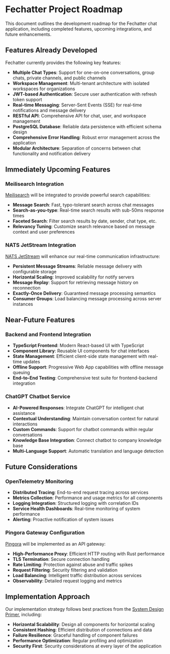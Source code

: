 # Fechatter Project Roadmap

This document outlines the development roadmap for the Fechatter chat application, including completed features, upcoming integrations, and future enhancements.

## Features Already Developed

Fechatter currently provides the following key features:

- **Multiple Chat Types**: Support for one-on-one conversations, group chats, private channels, and public channels
- **Workspace Management**: Multi-tenant architecture with isolated workspaces for organizations
- **JWT-based Authentication**: Secure user authentication with refresh token support
- **Real-time Messaging**: Server-Sent Events (SSE) for real-time notifications and message delivery
- **RESTful API**: Comprehensive API for chat, user, and workspace management
- **PostgreSQL Database**: Reliable data persistence with efficient schema design
- **Comprehensive Error Handling**: Robust error management across the application
- **Modular Architecture**: Separation of concerns between chat functionality and notification delivery

## Immediately Upcoming Features

### Meilisearch Integration

[Meilisearch](https://github.com/meilisearch/meilisearch) will be integrated to provide powerful search capabilities:

- **Message Search**: Fast, typo-tolerant search across chat messages
- **Search-as-you-type**: Real-time search results with sub-50ms response times
- **Faceted Search**: Filter search results by date, sender, chat type, etc.
- **Relevancy Tuning**: Customize search relevance based on message context and user preferences

### NATS JetStream Integration

[NATS JetStream](https://github.com/nats-io/nats.rs) will enhance our real-time communication infrastructure:

- **Persistent Message Streams**: Reliable message delivery with configurable storage
- **Horizontal Scaling**: Improved scalability for notify servers
- **Message Replay**: Support for retrieving message history on reconnection
- **Exactly-Once Delivery**: Guaranteed message processing semantics
- **Consumer Groups**: Load balancing message processing across server instances

## Near-Future Features

### Backend and Frontend Integration

- **TypeScript Frontend**: Modern React-based UI with TypeScript
- **Component Library**: Reusable UI components for chat interfaces
- **State Management**: Efficient client-side state management with real-time updates
- **Offline Support**: Progressive Web App capabilities with offline message queuing
- **End-to-End Testing**: Comprehensive test suite for frontend-backend integration

### ChatGPT Chatbot Service

- **AI-Powered Responses**: Integrate ChatGPT for intelligent chat assistance
- **Contextual Understanding**: Maintain conversation context for natural interactions
- **Custom Commands**: Support for chatbot commands within regular conversations
- **Knowledge Base Integration**: Connect chatbot to company knowledge base
- **Multi-Language Support**: Automatic translation and language detection

## Future Considerations

### OpenTelemetry Monitoring

- **Distributed Tracing**: End-to-end request tracing across services
- **Metrics Collection**: Performance and usage metrics for all components
- **Logging Integration**: Structured logging with correlation IDs
- **Service Health Dashboards**: Real-time monitoring of system performance
- **Alerting**: Proactive notification of system issues

### Pingora Gateway Configuration

[Pingora](https://github.com/cloudflare/pingora) will be implemented as an API gateway:

- **High-Performance Proxy**: Efficient HTTP routing with Rust performance
- **TLS Termination**: Secure connection handling
- **Rate Limiting**: Protection against abuse and traffic spikes
- **Request Filtering**: Security filtering and validation
- **Load Balancing**: Intelligent traffic distribution across services
- **Observability**: Detailed request logging and metrics

## Implementation Approach

Our implementation strategy follows best practices from the [System Design Primer](https://github.com/Kevinzh0C/system-design-primer), including:

- **Horizontal Scalability**: Design all components for horizontal scaling
- **Consistent Hashing**: Efficient distribution of connections and data
- **Failure Resilience**: Graceful handling of component failures
- **Performance Optimization**: Regular profiling and optimization
- **Security First**: Security considerations at every layer of the application
